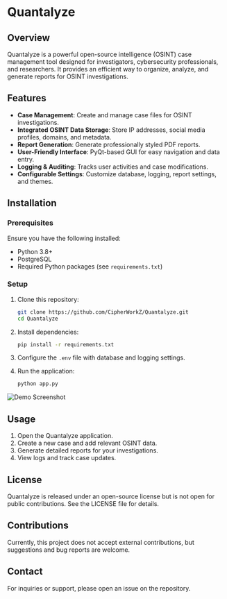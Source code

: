 # Quantalyze

## Overview
Quantalyze is a powerful open-source intelligence (OSINT) case management tool designed for investigators, cybersecurity professionals, and researchers. It provides an efficient way to organize, analyze, and generate reports for OSINT investigations.

## Features
- **Case Management**: Create and manage case files for OSINT investigations.
- **Integrated OSINT Data Storage**: Store IP addresses, social media profiles, domains, and metadata.
- **Report Generation**: Generate professionally styled PDF reports.
- **User-Friendly Interface**: PyQt-based GUI for easy navigation and data entry.
- **Logging & Auditing**: Tracks user activities and case modifications.
- **Configurable Settings**: Customize database, logging, report settings, and themes.

## Installation

### Prerequisites
Ensure you have the following installed:
- Python 3.8+
- PostgreSQL
- Required Python packages (see `requirements.txt`)

### Setup

1. Clone this repository:
   ```bash
   git clone https://github.com/CipherWorkZ/Quantalyze.git
   cd Quantalyze
   ```

2. Install dependencies:
   ```bash
   pip install -r requirements.txt
   ```

3. Configure the `.env` file with database and logging settings.

4. Run the application:
   ```bash
   python app.py
   ```
![Demo Screenshot](https://imgur.com/a/T76YLht)

## Usage
1. Open the Quantalyze application.
2. Create a new case and add relevant OSINT data.
3. Generate detailed reports for your investigations.
4. View logs and track case updates.

## License
Quantalyze is released under an open-source license but is not open for public contributions. See the LICENSE file for details.

## Contributions
Currently, this project does not accept external contributions, but suggestions and bug reports are welcome.

## Contact
For inquiries or support, please open an issue on the repository.
